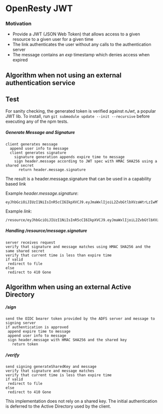 # OpenResty JWT

### Motivation

* Provide a JWT (JSON Web Token) that allows access to a given resource to a given user for a given time
* The link authenticates the user without any calls to the authentication server
* The message contains an _exp_ timestamp which denies access when expired

## Algorithm when not using an external authentication service

## Test

For sanity checking, the generated token is verified against _nJwt_, a popular JWT lib. To install, 
run `git submodule update --init --recursive` before executing any of the npm tests.

##### Generate Message and Signature
```
client generates message
  append user info to message
  client generates signature
    signature generation appends expire time to message
    sign header.message according to JWT spec with HMAC SHA256 using a shared secret 
      return header.message.signature
```
The result is a header.message.signature that can be used in a capability based link

Example _header.message.signature_:
```
eyJhbGciOiJIUzI1NiIsInR5cCI6IkpXVCJ9.eyJmaWxlIjoiL2ZvbGtlbXVzaWtrLzIwMTgvMDYvMTEvYXNuZDA5MTJubnNudWM5ODIubXA0IiwiZXhwaXJlQXQiOiIyMDE4LTA5LTE1VDEwOjQ2OjUzLjMwN1oifQ==.tz8XOxhXx0WX2y+cyz38WJoRMvdv7wtcCkEG+pmiH94=
```
Example _link_:
```
/resource/eyJhbGciOiJIUzI1NiIsInR5cCI6IkpXVCJ9.eyJmaWxlIjoiL2ZvbGtlbXVzaWtrLzIwMTgvMDYvMTEvYXNuZDA5MTJubnNudWM5ODIubXA0IiwiZXhwaXJlQXQiOiIyMDE4LTA5LTE1VDEwOjQ2OjUzLjMwN1oifQ==.tz8XOxhXx0WX2y+cyz38WJoRMvdv7wtcCkEG+pmiH94=
```

##### Handling /resource/message.signature
```
server receives request
verify that signature and message matches using HMAC SHA256 and the same shared secret 
verify that current time is less than expire time
if valid
 redirect to file
else 
 redirect to 410 Gone
```


## Algorithm when using an external Active Directory

##### /sign
```
send the OIDC bearer token provided by the ADFS server and message to signing server
if authentication is approved
 append expire time to message
 append user info to message
 sign header.message with HMAC SHA256 and the shared key
   return token
```

##### /verify
```
send signing generateSharedKey and message
verify that signature and message matches
verify that current time is less than expire time
if valid
 redirect to file
else 
 redirect to 410 Gone
```

This implementation does not rely on a shared key. The initial 
authentication is deferred to the Active Directory used by the client.


